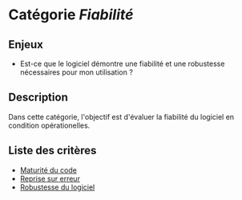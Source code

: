 # Catégorie *Fiabilité*

## Enjeux

- Est-ce que le logiciel démontre une fiabilité et une robustesse nécessaires pour mon utilisation ?

## Description

Dans cette catégorie, l'objectif est d'évaluer la fiabilité du logiciel en condition opérationelles. 

## Liste des critères 

- [Maturité du code](./code-maturity.md)
- [Reprise sur erreur](./reload-on-error.md)
- [Robustesse du logiciel](./tolerance.md)